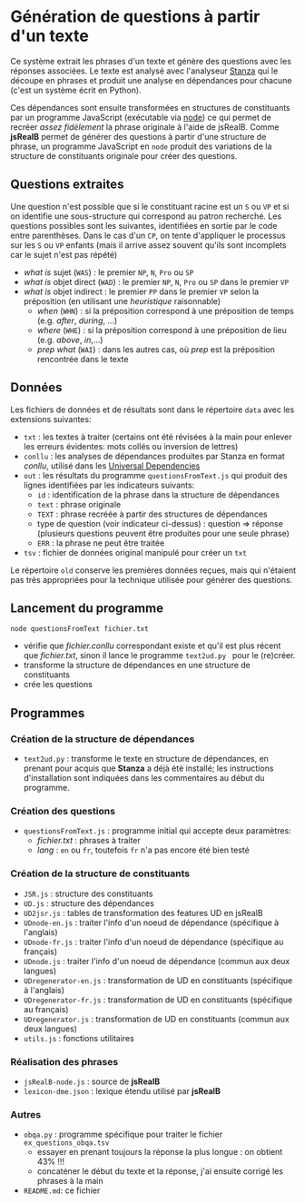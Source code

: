 # Génération de questions à partir d'un texte

Ce système extrait les phrases d'un texte et génère des questions avec les réponses associées. Le texte est analysé avec l'analyseur [Stanza](https://stanfordnlp.github.io/stanza/ "Overview - Stanza") qui le découpe en phrases et produit une analyse en dépendances pour chacune (c'est un système écrit en Python). 

Ces dépendances sont ensuite transformées en structures de constituants par un programme JavaScript (exécutable via [node](https://nodejs.org/en/ "Node.js")) ce qui permet de recréer *assez fidèlement* la phrase originale à l'aide de jsRealB. Comme **jsRealB** permet de générer des questions à partir d'une structure de phrase, un programme JavaScript en `node` produit des variations de la structure de constituants originale pour créer des questions.

## Questions extraites

Une question n'est possible que si le constituant racine est un `S` ou `VP` et si on identifie une sous-structure qui correspond au patron recherché. Les questions possibles sont les suivantes, identifiées en sortie par le code entre parenthèses. Dans le cas d'un `CP`, on tente d'appliquer le processus sur les `S` ou `VP` enfants (mais il arrive assez souvent qu'ils sont incomplets car le sujet n'est pas répété)

* *what is* sujet (`WAS`) :  le premier `NP`, `N`, `Pro` ou `SP` 
* *what is* objet direct (`WAD`) : le premier `NP`, `N`, `Pro` ou `SP` dans le premier `VP` 
* *what is* objet indirect  : le premier `PP` dans le premier `VP` selon la préposition (en utilisant une *heuristique* raisonnable)
   * *when* (`WHN`)  : si la préposition correspond à une préposition de temps (e.g. *after*, *during*, ...)
   * *where* (`WHE`) : si la préposition correspond à une préposition de lieu (e.g. *above*, *in*,...)
   * *prep* *what* (`WAI`) : dans les autres cas, où *prep* est la préposition rencontrée dans le texte

## Données
Les fichiers de données et de résultats sont dans le répertoire `data` avec les extensions suivantes:

* `txt` : les textes à traiter (certains ont été révisées à la main pour enlever les erreurs évidentes: mots collés ou inversion de lettres)
* `conllu` : les analyses de dépendances produites par Stanza en format *conllu*, utilisé dans les [Universal Dependencies](http://universaldependencies.org/ "Universal Dependencies")
* `out` : les résultats du programme `questionsFromText.js` qui produit des lignes identifiées par les indicateurs suivants:
    * `id`   : identification de la phrase dans la structure de dépendances
    * `text` : phrase originale
    * `TEXT` : phrase recréée à partir des structures de dépendances
    *  type de question (voir indicateur ci-dessus) : question => réponse (plusieurs questions peuvent être produites pour une seule phrase)
    * `ERR`  : la phrase ne peut être traitée
* `tsv` : fichier de données original manipulé pour créer un `txt`

Le répertoire `old` conserve les premières données reçues, mais qui n'étaient pas très appropriées pour la technique utilisée pour générer des questions.

## Lancement du programme
    node questionsFromText fichier.txt

* vérifie que *fichier.conllu* correspondant existe et qu'il est plus récent que *fichier.txt*, sinon il lance le programme `text2ud.py ` pour le (re)créer.
* transforme la structure de dépendances en une structure de constituants
* crée les questions

## Programmes

### Création de la structure de dépendances
* `text2ud.py` : transforme le texte en structure de dépendances, en prenant pour acquis que **Stanza** a déjà été installé; les instructions d'installation sont indiquées dans les commentaires au début du programme.

### Création des questions
* `questionsFromText.js` : programme initial qui accepte deux paramètres:
    * *fichier.txt* : phrases à traiter
    * *lang* : `en` ou `fr`, toutefois `fr` n'a pas encore été bien testé


### Création de la structure de constituants
* `JSR.js`  : structure des constituants
* `UD.js`   : structure des dépendances
* `UD2jsr.js` : tables de transformation des features UD en jsRealB
* `UDnode-en.js` : traiter l'info d'un noeud de dépendance (spécifique à l'anglais)
* `UDnode-fr.js` : traiter l'info d'un noeud de dépendance (spécifique au français)
* `UDnode.js`    : traiter l'info d'un noeud de dépendance (commun aux deux langues)
* `UDregenerator-en.js` : transformation de UD en constituants (spécifique à l'anglais)
* `UDregenerator-fr.js` :  transformation de UD en constituants (spécifique au français)
* `UDregenerator.js`    : transformation de UD en constituants (commun aux deux langues)
* `utils.js` : fonctions utilitaires

### Réalisation des phrases
* `jsRealB-node.js` : source de **jsRealB**
* `lexicon-dme.json` : lexique étendu utilisé par **jsRealB**

### Autres
* `obqa.py` : programme spécifique pour traiter le fichier `ex_questions_obqa.tsv`
    * essayer en prenant toujours la réponse la plus longue : on obtient 43% !!!
    * concaténer le début du texte et la réponse, j'ai ensuite corrigé les phrases à la main
* `README.md`: ce fichier
